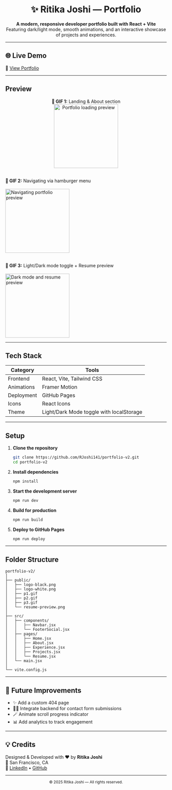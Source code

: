 <h1 align="center">✨ Ritika Joshi — Portfolio</h1>

<p align="center">
  <b>A modern, responsive developer portfolio built with React + Vite</b><br/>
  Featuring dark/light mode, smooth animations, and an interactive showcase of projects and experiences.
</p>

---

## 🌐 Live Demo  
🔗 [View Portfolio](https://rjoshi141.github.io/portfolio-v2)

---

## Preview  

<p align="center">
  <b>🎥 GIF 1:</b> Landing & About section  
  <br/>
  <img src="./public/p1.gif" width="200" alt="Portfolio loading preview"/>
  <br/><br/>

  <b>🎥 GIF 2:</b> Navigating via hamburger menu  
  <br/>
  <img src="./public/p2.gif" width="200" alt="Navigating portfolio preview"/>
  <br/><br/>

  <b>🎥 GIF 3:</b> Light/Dark mode toggle + Resume preview  
  <br/>
  <img src="./public/p3.gif" width="200" alt="Dark mode and resume preview"/>
</p>

---

## Tech Stack  

| Category | Tools |
|-----------|-------|
| Frontend | React, Vite, Tailwind CSS |
| Animations | Framer Motion |
| Deployment | GitHub Pages |
| Icons | React Icons |
| Theme | Light/Dark Mode toggle with localStorage |

---

## Setup  

1. **Clone the repository**
   ```bash
   git clone https://github.com/RJoshi141/portfolio-v2.git
   cd portfolio-v2
   ```

2. **Install dependencies**
   ```bash
   npm install
   ```

3. **Start the development server**
   ```bash
   npm run dev
   ```

4. **Build for production**
   ```bash
   npm run build
   ```

5. **Deploy to GitHub Pages**
   ```bash
   npm run deploy
   ```

---

## Folder Structure

```
portfolio-v2/
│
├── public/
│   ├── logo-black.png
│   ├── logo-white.png
│   ├── p1.gif
│   ├── p2.gif
│   ├── p3.gif
│   └── resume-preview.png
│
├── src/
│   ├── components/
│   │   ├── Navbar.jsx
│   │   └── FooterSocial.jsx
│   ├── pages/
│   │   ├── Home.jsx
│   │   ├── About.jsx
│   │   ├── Experience.jsx
│   │   ├── Projects.jsx
│   │   └── Resume.jsx
│   └── main.jsx
│
└── vite.config.js
```

---

## 🚀 Future Improvements

* ✨ Add a custom 404 page
* 🧑‍💻 Integrate backend for contact form submissions
* 🪄 Animate scroll progress indicator
* 📊 Add analytics to track engagement

---

## 💡 Credits

Designed & Developed with ❤️ by **Ritika Joshi**  
📍 San Francisco, CA  
🔗 [LinkedIn](https://www.linkedin.com/in/ritika-joshi-9395591a7/) • [GitHub](https://github.com/RJoshi141)

---

<p align="center">
  <sub>© 2025 Ritika Joshi — All rights reserved.</sub>
</p>